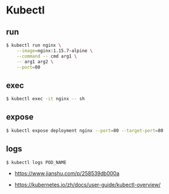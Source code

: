 # Kubectl

## run

```bash
$ kubectl run nginx \
    --image=nginx:1.15.7-alpine \
    --command -- cmd arg1 \
    -- arg1 arg2 \
    --port=80
```

## exec

```bash
$ kubectl exec -it nginx -- sh
```

## expose

```bash
$ kubectl expose deployment nginx --port=80 --target-port=80
```

## logs

```bash
$ kubectl logs POD_NAME
```

* https://www.jianshu.com/p/258539db000a

* https://kubernetes.io/zh/docs/user-guide/kubectl-overview/
